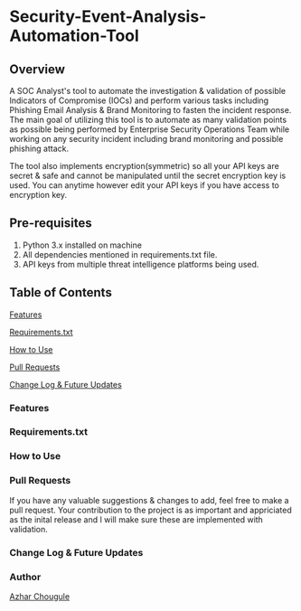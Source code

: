 # Security-Event-Analysis-Automation-Tool

## Overview
A SOC Analyst's tool to automate the investigation &amp; validation of possible Indicators of Compromise (IOCs) and perform various tasks including Phishing Email Analysis & Brand Monitoring to fasten the incident response. The main goal of utilizing this tool is to automate as many validation points as possible being performed by Enterprise Security Operations Team while working on any security incident including brand monitoring and possible phishing attack.

The tool also implements encryption(symmetric) so all your API keys are secret & safe and cannot be manipulated until the secret encryption key is used. You can anytime however edit your API keys if you have access to encryption key.

## Pre-requisites

1. Python 3.x installed on machine
2. All dependencies mentioned in requirements.txt file.
3. API keys from multiple threat intelligence platforms being used.

## Table of Contents

[Features](https://github.com/AzharAnwar9/Security-Event-Analysis-Automation-Tool#features)

[Requirements.txt](https://github.com/AzharAnwar9/Security-Event-Analysis-Automation-Tool#requirements.txt)

[How to Use](https://github.com/AzharAnwar9/Security-Event-Analysis-Automation-Tool#how-to-use)

[Pull Requests](https://github.com/AzharAnwar9/Security-Event-Analysis-Automation-Tool#pull-requests)

[Change Log & Future Updates](https://github.com/AzharAnwar9/Security-Event-Analysis-Automation-Tool#change-log-&-future-updates)

### Features

### Requirements.txt

### How to Use

### Pull Requests

If you have any valuable suggestions & changes to add, feel free to make a pull request. Your contribution to the project is as important and appriciated as the inital release and I will make sure these are implemented with validation.

### Change Log & Future Updates

### Author

[Azhar Chougule](https://github.com/AzharAnwar9/)
